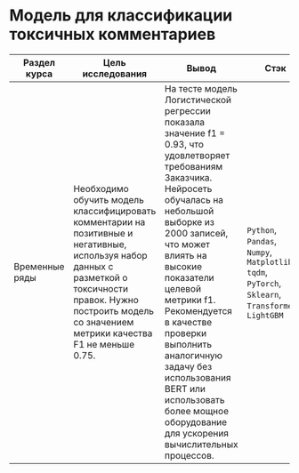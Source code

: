 # Модель для классификации токсичных комментариев

Раздел курса| Цель исследования | Вывод | Стэк
------------- |------------------|---------------- | -----------------------
Временные ряды |Необходимо обучить модель классифицировать комментарии на позитивные и негативные, используя набор данных с разметкой о токсичности правок. Нужно построить модель со значением метрики качества F1 не меньше 0.75. | На тесте модель Логистической регрессии показала значение f1 = 0.93, что удовлетворяет требованиям Заказчика. Нейросеть обучалась на небольшой выборке из 2000 записей, что может влиять на высокие показатели целевой метрики f1. Рекомендуется в качестве проверки выполнить аналогичную задачу без использования BERT или использовать более мощное оборудование для ускорения вычислительных процессов. | `Python`, `Pandas`, `Numpy`, `Matplotlib` `tqdm`, `PyTorch`, `Sklearn`, `Transformers`, `LightGBM`
